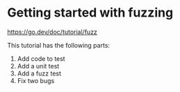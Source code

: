 # Getting started with fuzzing

https://go.dev/doc/tutorial/fuzz

This tutorial has the following parts:

1. Add code to test
2. Add a unit test
3. Add a fuzz test
4. Fix two bugs